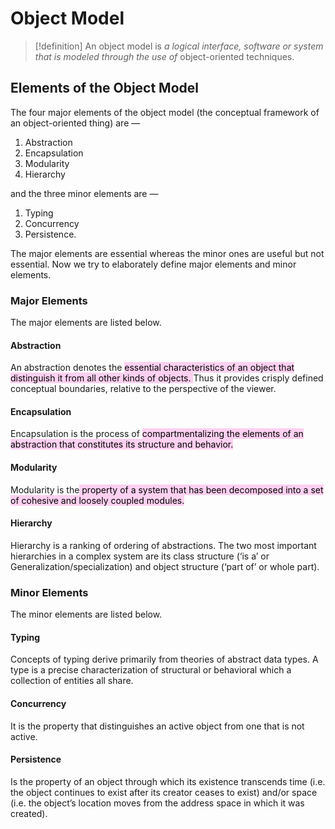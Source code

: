 # Object Model

> [!definition]
> An object model is _a logical interface, software or system that is modeled through the use of_ object-oriented techniques.

## **Elements of the Object Model**

The four major elements of the object model (the conceptual framework of an object-oriented thing) are —

1. Abstraction
2. Encapsulation
3. Modularity
4. Hierarchy

and the three minor elements are —

1. Typing
2. Concurrency
3. Persistence.

The major elements are essential whereas the minor ones are useful but not essential. Now we try to elaborately define major elements and minor elements.

### **Major Elements**

The major elements are listed below.

#### Abstraction

An abstraction denotes the <mark style="background: #FFB8EBA6;">essential characteristics of an object that distinguish it from all other kinds of objects. </mark>Thus it provides crisply defined conceptual boundaries, relative to the perspective of the viewer.

#### Encapsulation

Encapsulation is the process of <mark style="background: #FFB8EBA6;">compartmentalizing the elements of an abstraction that constitutes its structure and behavior.</mark>

#### Modularity

Modularity is the<mark style="background: #FFB8EBA6;"> property of a system that has been decomposed into a set of cohesive and loosely coupled modules.</mark>

#### Hierarchy

Hierarchy is a ranking of ordering of abstractions. The two most important hierarchies in a complex system are its class structure (‘is a’ or Generalization/specialization) and object structure (‘part of’ or whole part). 

### Minor Elements

The minor elements are listed below.

#### Typing

Concepts of typing derive primarily from theories of abstract data types. A type is a precise characterization of structural or behavioral which a collection of entities all share. 

#### Concurrency

It is the property that distinguishes an active object from one that is not active.

#### Persistence

Is the property of an object through which its existence transcends time (i.e. the object continues to exist after its creator ceases to exist) and/or space (i.e. the object’s location moves from the address space in which it was created).